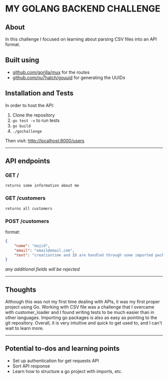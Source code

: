 # MY GOLANG BACKEND CHALLENGE
## About
In this challenge I focused on learning about parsing CSV files into an API format. 

## Built using
* [github.com/gorilla/mux](github.com/gorilla/mux) for the routes
* [github.com/nu7hatch/gouuid](github.com/nu7hatch/gouuid) for generating the UUIDs

## Installation and Tests
In order to host the API:
1. Clone the repository
2. `go test -v` to run tests
3. `go build`
4. `./gochallenge`

Then visit: 
[http://localhost:8000/users](http://localhost:8000/users)

***

## API endpoints

### GET /
`returns some information about me`
### GET /customers
`returns all customers `
### POST /customers
format:
```json
{
    "name": "majid",
    "email": "email@email.com",
    "text": "creationtime and ID are handled through some imported packages"
}
```
_any additional fields will be rejected_
***

## Thoughts
Although this was not my first time dealing with APIs, it was my first proper project using Go. Working with CSV file was a challenge that I overcame with customer_loader and I  found writing tests to be much easier than in other languages. Importing go packages is also as easy as pointing to the git repository. Overall, it is very intuitive and quick to get used to, and I can't wait to learn more.

***

## Potential to-dos and learning points

* Set up authentication for get requests API
* Sort API response 
* Learn how to structure a go project with imports, etc.